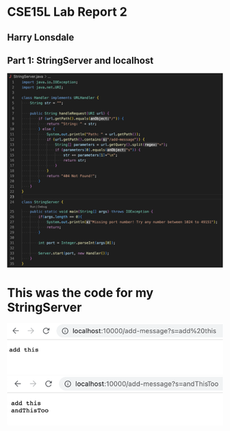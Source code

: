 # CSE15L Lab Report 2
## Harry Lonsdale

## Part 1: StringServer and localhost
![Image](StringServerCode.png)
# This was the code for my StringServer

![Image](add%20this.png)
<br/>
![Image](andThisToo.png)
